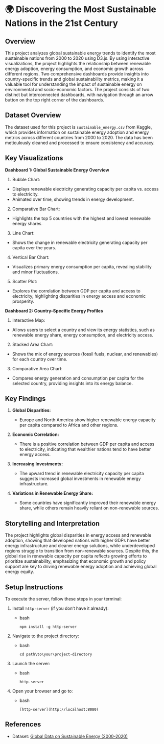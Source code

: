 # 🌍 Discovering the Most Sustainable Nations in the 21st Century

## Overview
This project analyzes global sustainable energy trends to identify the most sustainable nations from 2000 to 2020 using D3.js. By using interactive visualizations, the project highlights the relationship between renewable energy adoption, energy consumption, and economic growth across different regions. Two comprehensive dashboards provide insights into country-specific trends and global sustainability metrics, making it a valuable tool for understanding the impact of sustainable energy on environmental and socio-economic factors. The project consists of two distinct but interconnected dashboards, with navigation through an arrow button on the top right corner of the dashboards. 

## Dataset Overview
The dataset used for this project is `sustainable_energy.csv` from Kaggle, which provides information on sustainable energy adoption and energy metrics across different countries from 2000 to 2020. The data has been meticulously cleaned and processed to ensure consistency and accuracy.
    

## Key Visualizations
**Dashboard 1: Global Sustainable Energy Overview**
1. Bubble Chart:
  - Displays renewable electricity generating capacity per capita vs. access to electricity.
  - Animated over time, showing trends in energy development.
2. Comparative Bar Chart:
  - Highlights the top 5 countries with the highest and lowest renewable energy shares.
3. Line Chart:
  - Shows the change in renewable electricity generating capacity per capita over the years.
4. Vertical Bar Chart:
  - Visualizes primary energy consumption per capita, revealing stability and minor fluctuations.
5. Scatter Plot:
  - Explores the correlation between GDP per capita and access to electricity, highlighting disparities in energy access and economic prosperity.

**Dashboard 2: Country-Specific Energy Profiles**
1. Interactive Map:
  - Allows users to select a country and view its energy statistics, such as renewable energy share, energy consumption, and electricity access.
2. Stacked Area Chart:
  - Shows the mix of energy sources (fossil fuels, nuclear, and renewables) for each country over time.
3. Comparative Area Chart:
  - Compares energy generation and consumption per capita for the selected country, providing insights into its energy balance.

## Key Findings
1. **Global Disparities:**
   - Europe and North America show higher renewable energy capacity per capita compared to Africa and other regions.
    
2. **Economic Correlation:**
   - There is a positive correlation between GDP per capita and access to electricity, indicating that wealthier nations tend to have better energy access.
    
3. **Increasing Investments:**
   - The upward trend in renewable electricity capacity per capita suggests increased global investments in renewable energy infrastructure.

4. **Variations in Renewable Energy Share:**
   - Some countries have significantly improved their renewable energy share, while others remain heavily reliant on non-renewable sources.
  
## Storytelling and Interpretation
The project highlights global disparities in energy access and renewable adoption, showing that developed nations with higher GDPs have better energy infrastructure and cleaner energy solutions, while underdeveloped regions struggle to transition from non-renewable sources. Despite this, the global rise in renewable capacity per capita reflects growing efforts to prioritize sustainability, emphasizing that economic growth and policy support are key to driving renewable energy adoption and achieving global energy equity.

## Setup Instructions
To execute the server, follow these steps in your terminal:
1) Install `http-server` (if you don’t have it already):
   - bash
     ```
     npm install -g http-server
     ```
 
2) Navigate to the project directory:
   - bash
     ```
     cd path\to\your\project-directory
     ```
   
3) Launch the server:
   - bash
     ```
     http-server
     ```
4) Open your browser and go to:
   - bash
     ```
     [http-server](http://localhost:8080)
     ```

## References
- Dataset: [Global Data on Sustainable Energy (2000-2020)](https://www.kaggle.com/datasets/anshtanwar/global-data-on-sustainable-energy)
